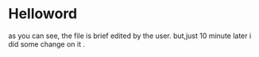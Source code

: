 # Helloword
as you can see, the file is brief edited by the user. 
but,just 10 minute later i did some change on it .

